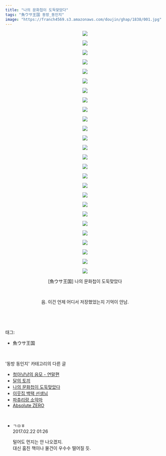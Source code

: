 ```yaml
---
title: "나의 문화첩이 도둑맞았다"
tags: "魚ウサ王国 동방_동인지"
image: "https://franch4569.s3.amazonaws.com/doujin/ghap/1838/001.jpg"
---
```

<div class="article">
<p style="text-align: center; clear: none; float: none;"><img src="{{ site.imgserver2 }}/ghap/1838/001.jpg"/></p>
<p style="text-align: center; clear: none; float: none;"><img src="{{ site.imgserver2 }}/ghap/1838/002.jpg"/></p>
<p style="text-align: center; clear: none; float: none;"><img src="{{ site.imgserver2 }}/ghap/1838/003.jpg"/></p>
<p style="text-align: center; clear: none; float: none;"><img src="{{ site.imgserver2 }}/ghap/1838/004.jpg"/></p>
<p style="text-align: center; clear: none; float: none;"><img src="{{ site.imgserver2 }}/ghap/1838/005.jpg"/></p>
<p style="text-align: center; clear: none; float: none;"><img src="{{ site.imgserver2 }}/ghap/1838/006.jpg"/></p>
<p style="text-align: center; clear: none; float: none;"><img src="{{ site.imgserver2 }}/ghap/1838/007.jpg"/></p>
<p style="text-align: center; clear: none; float: none;"><img src="{{ site.imgserver2 }}/ghap/1838/008.jpg"/></p>
<p style="text-align: center; clear: none; float: none;"><img src="{{ site.imgserver2 }}/ghap/1838/009.jpg"/></p>
<p style="text-align: center; clear: none; float: none;"><img src="{{ site.imgserver2 }}/ghap/1838/010.jpg"/></p>
<p style="text-align: center; clear: none; float: none;"><img src="{{ site.imgserver2 }}/ghap/1838/011.jpg"/></p>
<p style="text-align: center; clear: none; float: none;"><img src="{{ site.imgserver2 }}/ghap/1838/012.jpg"/></p>
<p style="text-align: center; clear: none; float: none;"><img src="{{ site.imgserver2 }}/ghap/1838/013.jpg"/></p>
<p style="text-align: center; clear: none; float: none;"><img src="{{ site.imgserver2 }}/ghap/1838/014.jpg"/></p>
<p style="text-align: center; clear: none; float: none;"><img src="{{ site.imgserver2 }}/ghap/1838/015.jpg"/></p>
<p style="text-align: center; clear: none; float: none;"><img src="{{ site.imgserver2 }}/ghap/1838/016.jpg"/></p>
<p style="text-align: center; clear: none; float: none;"><img src="{{ site.imgserver2 }}/ghap/1838/017.jpg"/></p>
<p style="text-align: center; clear: none; float: none;"><img src="{{ site.imgserver2 }}/ghap/1838/018.jpg"/></p>
<p style="text-align: center; clear: none; float: none;"><img src="{{ site.imgserver2 }}/ghap/1838/019.jpg"/></p>
<p style="text-align: center; clear: none; float: none;"><img src="{{ site.imgserver2 }}/ghap/1838/020.jpg"/></p>
<p style="text-align: center; clear: none; float: none;"><img src="{{ site.imgserver2 }}/ghap/1838/021.jpg"/></p>
<p style="text-align: center; clear: none; float: none;"><img src="{{ site.imgserver2 }}/ghap/1838/022.jpg"/></p>
<p style="text-align: center; clear: none; float: none;"><img src="{{ site.imgserver2 }}/ghap/1838/023.jpg"/></p>
<p style="text-align: center; clear: none; float: none;"><img src="{{ site.imgserver2 }}/ghap/1838/024.jpg"/></p>
<p style="text-align: center; clear: none; float: none;"><img src="{{ site.imgserver2 }}/ghap/1838/025.jpg"/></p>
<p style="text-align: center; clear: none; float: none;"><img src="{{ site.imgserver2 }}/ghap/1838/026.jpg"/></p>
<p style="text-align: center; clear: none; float: none;">[魚ウサ王国] 나의 문화첩이 도둑맞았다</p>
<p style="text-align: center; clear: none; float: none;"><br/></p>
<p style="text-align: center; clear: none; float: none;">음. 이건 언제 어디서 저장했었는지 기억이 안남.</p>
<p><br/></p>
</div><br/>
<div class="tagTrail">
<p>태그: </p>
<ul>
<li>魚ウサ王国</li>
</ul>
</div><br/>
<div class="another">
<p>'동방 동인지' 카테고리의 다른 글</p>
<ul>
<li><a href="/ghap_1840">청아냥냥의 음모 - 연말편</a></li>
<li><a href="/ghap_1839">달의 토끼</a></li>
<li><a href="/ghap_1838">나의 문화첩이 도둑맞았다</a></li>
<li><a href="/ghap_1837">이웃집 백택 선생님</a></li>
<li><a href="/ghap_1835">파츄리랑 소악마</a></li>
<li><a href="/ghap_1834">Absolute ZERO</a></li>
</ul>
</div><br/>
<div class="cb_module cb_fluid">
<div class="cb_wrt cb_profile">
<div class="comment">
<ul>
<li class="cb_thumb_off" id="comment14921786">
<div class="cb_comment_area">
<div class="cb_info_area">
<div class="cb_section">
<span class="cb_nick_name">ㄱㅁㅎ</span>
</div>
<div class="cb_section">
<span class="cb_date">2017.02.22 01:26 </span>
</div>
</div>
<div class="cb_dsc_comment">
<p class="cb_dsc">
											털어도 먼지는 안 나오겠지.<br/>
대신 훔친 책이나 물건이 우수수 떨어질 듯.
										</p>
</div>
</div></li>
</ul>
</div>
</div><!-- commentList close -->
</div><br/>
